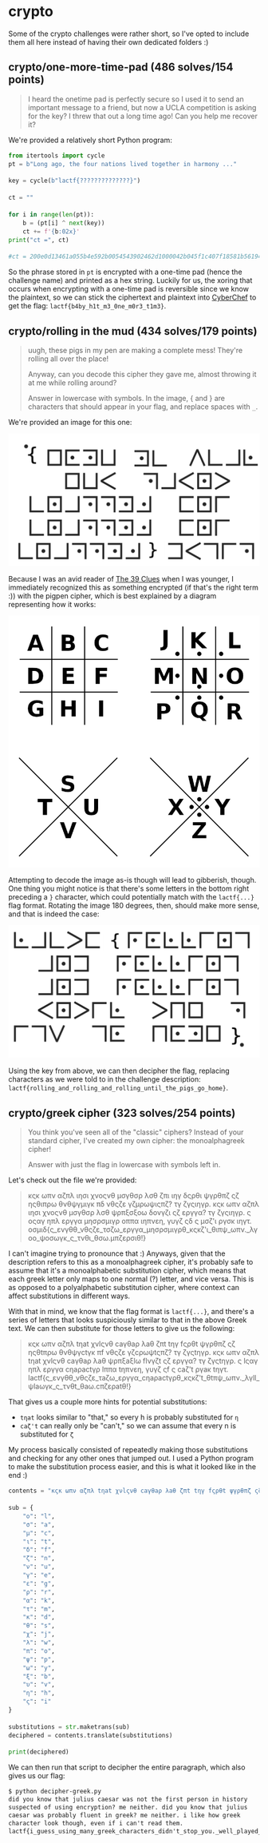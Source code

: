 # crypto

Some of the crypto challenges were rather short, so I've opted to include them all here instead of having their own dedicated folders :)

## crypto/one-more-time-pad (486 solves/154 points)

> I heard the onetime pad is perfectly secure so I used it to send an important message to a friend, but now a UCLA competition is asking for the key? I threw that out a long time ago! Can you help me recover it?

We're provided a relatively short Python program:

```python
from itertools import cycle
pt = b"Long ago, the four nations lived together in harmony ..."

key = cycle(b"lactf{??????????????}")

ct = ""

for i in range(len(pt)):
    b = (pt[i] ^ next(key))
    ct += f'{b:02x}'
print("ct =", ct)

#ct = 200e0d13461a055b4e592b0054543902462d1000042b045f1c407f18581b56194c150c13030f0a5110593606111c3e1f5e305e174571431e
```

So the phrase stored in `pt` is encrypted with a one-time pad (hence the challenge name) and printed as a hex string.
Luckily for us, the xoring that occurs when encrypting with a one-time pad is reversible since we know the plaintext, so we can stick the ciphertext and plaintext into [CyberChef](https://gchq.github.io/CyberChef/#recipe=From_Hex('Auto')XOR(%7B'option':'Latin1','string':'Long%20ago,%20the%20four%20nations%20lived%20together%20in%20harmony%20...'%7D,'Standard',false)&input=MjAwZTBkMTM0NjFhMDU1YjRlNTkyYjAwNTQ1NDM5MDI0NjJkMTAwMDA0MmIwNDVmMWM0MDdmMTg1ODFiNTYxOTRjMTUwYzEzMDMwZjBhNTExMDU5MzYwNjExMWMzZTFmNWUzMDVlMTc0NTcxNDMxZQ) to get the flag: `lactf{b4by_h1t_m3_0ne_m0r3_t1m3}`.

## crypto/rolling in the mud (434 solves/179 points)

> uugh, these pigs in my pen are making a complete mess! They're rolling all over the place!
>
> Anyway, can you decode this cipher they gave me, almost throwing it at me while rolling around?
>
> Answer in lowercase with symbols. In the image, { and } are characters that should appear in your flag, and replace spaces with `_`.

We're provided an image for this one:

<div align="center">
<img src="img/rolling-cipher.png" alt="Rolling in the mud pigpen cipher">
</div>

Because I was an avid reader of [The 39 Clues](https://en.wikipedia.org/wiki/The_39_Clues) when I was younger, I immediately recognized this as something encrypted (if that's the right term :)) with the pigpen cipher, which is best explained by a diagram representing how it works:

<div align="center">
<img src="img/pigpen-key.png" alt="Pigpen cipher key">
</div>

Attempting to decode the image as-is though will lead to gibberish, though.
One thing you might notice is that there's some letters in the bottom right preceding a `}` character, which could potentially match with the `lactf{...}` flag format.
Rotating the image 180 degrees, then, should make more sense, and that is indeed the case:

<div align="center">
<img src="img/rolling-rotated.png" alt="Provided image in correct orientation for decoding">
</div>

Using the key from above, we can then decipher the flag, replacing characters as we were told to in the challenge description: `lactf{rolling_and_rolling_and_rolling_until_the_pigs_go_home}`.

## crypto/greek cipher (323 solves/254 points)

> You think you've seen all of the "classic" ciphers? Instead of your standard cipher, I've created my own cipher: the monoalphagreek cipher!
>
> Answer with just the flag in lowercase with symbols left in.

Let's check out the file we're provided:

> κςκ ωπν αζπλ ιησι χνοςνθ μσγθσρ λσθ ζπι ιηγ δςρθι ψγρθπζ ςζ ηςθιπρω θνθψγμιγκ πδ νθςζε γζμρωψιςπζ? τγ ζγςιηγρ. κςκ ωπν αζπλ ιησι χνοςνθ μσγθσρ λσθ ψρπξσξοω δονγζι ςζ εργγα? τγ ζγςιηγρ. ς οςαγ ηπλ εργγα μησρσμιγρ οππα ιηπνεη, γυγζ ςδ ς μσζ'ι ργσκ ιηγτ. οσμιδ{ς_ενγθθ_νθςζε_τσζω_εργγα_μησρσμιγρθ_κςκζ'ι_θιπψ_ωπν._λγοο_ψοσωγκ_ς_τνθι_θσω.μπζερσιθ!}

I can't imagine trying to pronounce that :)
Anyways, given that the description refers to this as a monoalphagreek cipher, it's probably safe to assume that it's a monoalphabetic substitution cipher, which means that each greek letter only maps to one normal (?) letter, and vice versa.
This is as opposed to a polyalphabetic substitution cipher, where context can affect substitutions in different ways.

With that in mind, we know that the flag format is `lactf{...}`, and there's a series of letters that looks suspiciously similar to that in the above Greek text.
We can then substitute for those letters to give us the following:

> κςκ ωπν αζπλ tηat χνlςνθ caγθaρ λaθ ζπt tηγ fςρθt ψγρθπζ ςζ ηςθtπρω θνθψγctγκ πf νθςζε γζcρωψtςπζ? τγ ζγςtηγρ. κςκ ωπν αζπλ tηat χνlςνθ caγθaρ λaθ ψρπξaξlω flνγζt ςζ εργγα? τγ ζγςtηγρ. ς lςαγ ηπλ εργγα cηaρactγρ lππα tηπνεη, γυγζ ςf ς caζ't ργaκ tηγτ. lactf{ς_ενγθθ_νθςζε_τaζω_εργγα_cηaρactγρθ_κςκζ't_θtπψ_ωπν._λγll_ψlaωγκ_ς_τνθt_θaω.cπζερatθ!}

That gives us a couple more hints for potential substitutions:

- `tηat` looks similar to "that," so every h is probably substituted for `η`
- `caζ't` can really only be "can't," so we can assume that every n is substituted for `ζ`

My process basically consisted of repeatedly making those substitutions and checking for any other ones that jumped out.
I used a Python program to make the substitution process easier, and this is what it looked like in the end :)

```python
contents = "κςκ ωπν αζπλ tηat χνlςνθ caγθaρ λaθ ζπt tηγ fςρθt ψγρθπζ ςζ ηςθtπρω θνθψγctγκ πf νθςζε γζcρωψtςπζ? τγ ζγςtηγρ. κςκ ωπν αζπλ tηat χνlςνθ caγθaρ λaθ ψρπξaξlω flνγζt ςζ εργγα? τγ ζγςtηγρ. ς lςαγ ηπλ εργγα cηaρactγρ lππα tηπνεη, γυγζ ςf ς caζ't ργaκ tηγτ. lactf{ς_ενγθθ_νθςζε_τaζω_εργγα_cηaρactγρθ_κςκζ't_θtπψ_ωπν._λγll_ψlaωγκ_ς_τνθt_θaω.cπζερatθ!}"

sub = {
    "ο": "l",
    "σ": "a",
    "μ": "c",
    "ι": "t",
    "δ": "f",
    "ζ": "n",
    "ν": "u",
    "γ": "e",
    "ε": "g",
    "ρ": "r",
    "α": "k",
    "τ": "m",
    "κ": "d",
    "θ": "s",
    "χ": "j",
    "λ": "w",
    "π": "o",
    "ψ": "p",
    "ω": "y",
    "ξ": "b",
    "υ": "v",
    "η": "h",
    "ς": "i"
}

substitutions = str.maketrans(sub)
deciphered = contents.translate(substitutions)

print(deciphered)
```

We can then run that script to decipher the entire paragraph, which also gives us our flag:

```shell
$ python decipher-greek.py
did you know that julius caesar was not the first person in history suspected of using encryption? me neither. did you know that julius caesar was probably fluent in greek? me neither. i like how greek character look though, even if i can't read them. lactf{i_guess_using_many_greek_characters_didn't_stop_you._well_played_i_must_say.congrats!}
```